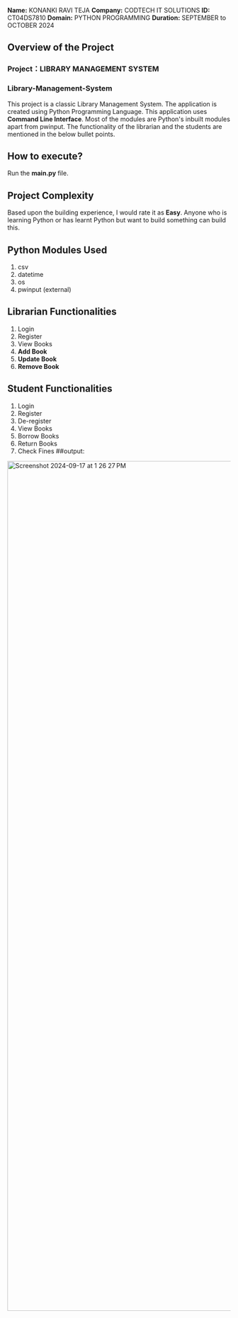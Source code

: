 **Name:** KONANKI RAVI TEJA
**Company:** CODTECH IT SOLUTIONS
**ID:** CT04DS7810
**Domain:** PYTHON PROGRAMMING
**Duration:** SEPTEMBER to OCTOBER 2024

## Overview of the Project

### Project：LIBRARY MANAGEMENT SYSTEM

### Library-Management-System
This project is a classic Library Management System. The application is created using Python Programming Language. This application uses **Command Line Interface**. Most of the modules are Python's inbuilt modules apart from pwinput. The functionality of the librarian and the students are mentioned in the below bullet points. 

## How to execute?
Run the **main.py** file.

## Project Complexity
Based upon the building experience, I would rate it as **Easy**. Anyone who is learning Python or has learnt Python but want to build something can build this. 

## Python Modules Used
1. csv
2. datetime
3. os
4. pwinput (external)


## Librarian Functionalities
1. Login
2. Register
3. View Books
4.  **Add Book**
5.  **Update Book**
6.  **Remove Book**


## Student Functionalities
1. Login
2. Register
3. De-register
4. View Books
5. Borrow Books
6. Return Books
7. Check Fines
##output:
<img width="1920" alt="Screenshot 2024-09-17 at 1 26 27 PM" src="https://github.com/user-attachments/assets/b7acb994-2009-4fc1-a534-79ad2acc53cb">
